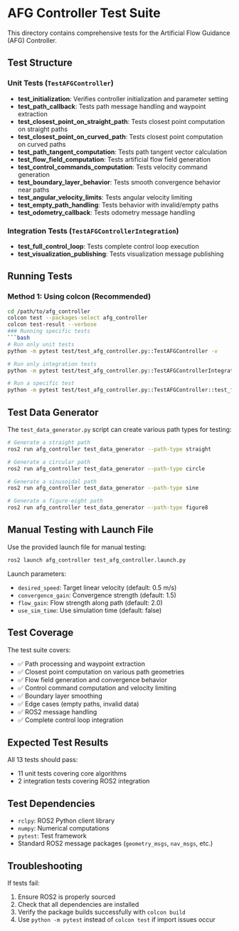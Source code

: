# AFG Controller Test Suite

This directory contains comprehensive tests for the Artificial Flow Guidance (AFG) Controller.

## Test Structure

### Unit Tests (`TestAFGController`)
- **test_initialization**: Verifies controller initialization and parameter setting
- **test_path_callback**: Tests path message handling and waypoint extraction
- **test_closest_point_on_straight_path**: Tests closest point computation on straight paths
- **test_closest_point_on_curved_path**: Tests closest point computation on curved paths
- **test_path_tangent_computation**: Tests path tangent vector calculation
- **test_flow_field_computation**: Tests artificial flow field generation
- **test_control_commands_computation**: Tests velocity command generation
- **test_boundary_layer_behavior**: Tests smooth convergence behavior near paths
- **test_angular_velocity_limits**: Tests angular velocity limiting
- **test_empty_path_handling**: Tests behavior with invalid/empty paths
- **test_odometry_callback**: Tests odometry message handling

### Integration Tests (`TestAFGControllerIntegration`)
- **test_full_control_loop**: Tests complete control loop execution
- **test_visualization_publishing**: Tests visualization message publishing

## Running Tests

### Method 1: Using colcon (Recommended)
```bash
cd /path/to/afg_controller
colcon test --packages-select afg_controller
colcon test-result --verbose
### Running specific tests
```bash
# Run only unit tests
python -m pytest test/test_afg_controller.py::TestAFGController -v

# Run only integration tests
python -m pytest test/test_afg_controller.py::TestAFGControllerIntegration -v

# Run a specific test
python -m pytest test/test_afg_controller.py::TestAFGController::test_flow_field_computation -v
```

## Test Data Generator

The `test_data_generator.py` script can create various path types for testing:

```bash
# Generate a straight path
ros2 run afg_controller test_data_generator --path-type straight

# Generate a circular path
ros2 run afg_controller test_data_generator --path-type circle

# Generate a sinusoidal path
ros2 run afg_controller test_data_generator --path-type sine

# Generate a figure-eight path
ros2 run afg_controller test_data_generator --path-type figure8
```

## Manual Testing with Launch File

Use the provided launch file for manual testing:

```bash
ros2 launch afg_controller test_afg_controller.launch.py
```

Launch parameters:
- `desired_speed`: Target linear velocity (default: 0.5 m/s)
- `convergence_gain`: Convergence strength (default: 1.5)
- `flow_gain`: Flow strength along path (default: 2.0)
- `use_sim_time`: Use simulation time (default: false)

## Test Coverage

The test suite covers:
- ✅ Path processing and waypoint extraction
- ✅ Closest point computation on various path geometries
- ✅ Flow field generation and convergence behavior
- ✅ Control command computation and velocity limiting
- ✅ Boundary layer smoothing
- ✅ Edge cases (empty paths, invalid data)
- ✅ ROS2 message handling
- ✅ Complete control loop integration

## Expected Test Results

All 13 tests should pass:
- 11 unit tests covering core algorithms
- 2 integration tests covering ROS2 integration

## Test Dependencies

- `rclpy`: ROS2 Python client library
- `numpy`: Numerical computations
- `pytest`: Test framework
- Standard ROS2 message packages (`geometry_msgs`, `nav_msgs`, etc.)

## Troubleshooting

If tests fail:
1. Ensure ROS2 is properly sourced
2. Check that all dependencies are installed
3. Verify the package builds successfully with `colcon build`
4. Use `python -m pytest` instead of `colcon test` if import issues occur